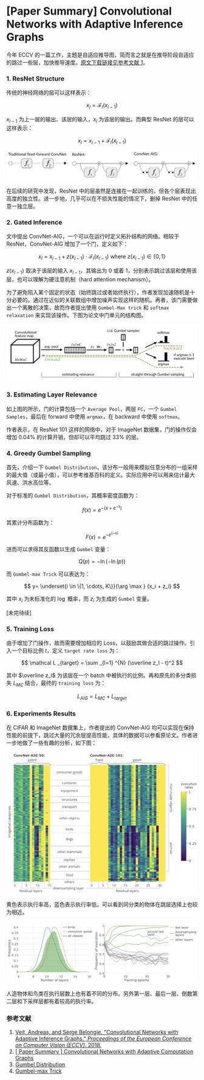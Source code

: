 # [Paper Summary] Convolutional Networks with Adaptive Inference Graphs

今年 ECCV 的一篇工作，主题是自适应推导图，简而言之就是在推导阶段自适应的跳过一些层，加快推导速度。[原文下载链接见参考文献 1](http://openaccess.thecvf.com/content_ECCV_2018/papers/Andreas_Veit_Convolutional_Networks_with_ECCV_2018_paper.pdf)。

### 1. ResNet Structure

传统的神经网络的层可以这样表示：

$$
x_l = \mathcal F_l(x_{l - 1})
$$

$x_{l-1}$ 为上一层的输出、该层的输入，$x_l$ 为该层的输出。而典型 ResNet 的层可以这样表示：

$$
x_l = x_{l - 1} + \mathcal F_l(x_{l - 1})
$$

![](../images/c30c9bcd79df53118ac1684365e193cc.png)

在后续的研究中发现，ResNet 中的层虽然是连接在一起训练的，但各个层表现出高度的独立性。进一步地，几乎可以在不损失性能的情况下，删掉 ResNet 中的任意一独立层。

### 2. Gated Inference

文中提出 ConvNet-AIG，一个可以在运行时定义拓扑结构的网络。相较于 ResNet，ConvNet-AIG 增加了一个门，定义如下：

$$
x_l = x_{l - 1} + z(x_{l-1}) \cdot \mathcal F_l(x_{l - 1}) \text{ where } z(x_{l-1}) \in \{0, 1\}
$$

$z(x_{l-1})$ 取决于该层的输入 $x_{l - 1}$，其输出为 0 或着 1，分别表示跳过该层和使用该层，也可以理解为硬注意机制（hard attention mechanism）。

为了避免陷入某个固定的状态（始终跳过或者始终执行），作者发现加速随机是十分必要的。通过在近似的关联数组中增加噪声实现这样的随机。再者，该门需要做出一个离散的决策，故而作者提出使用 `Gumbel-Max trick` 和 `softmax relaxation` 来实现该操作。下图为论文中门单元的结构图。

![](../images/2d0df9457e97452afd2c199578d7d62c.png)

### 3. Estimating Layer Relevance

如上图的所示，门的计算包括一个 `Average Pool`，两层 `FC`，一个 `Gumbel Samples`，最后在 forward 中使用 `argmax`，在 backward 中使用 `softmax`。

作者表示，在 ResNet 101 这样的网络中，对于 ImageNet 数据集，门的操作仅会增加 0.04% 的计算开销，但却可以平均跳过 33% 的层。

### 4. Greedy Gumbel Sampling

首先，介绍一下 `Gumbel Distribution`，该分布一般用来模拟任意分布的一组采样的最大值（或最小值），可以参考维基百科的定义。实际应用中可以用来估计最大风速、洪水高位等。

对于标准的  `Gumbel Distribution`，其概率密度函数为：

$$
f(x) = e^{-(x+e^{-x})}
$$

其累计分布函数为：

$$
F(x) = e^{-e^{(-x)}}
$$

进而可以求得其反函数以生成 `Gumbel` 变量：

$$
Q(p) = -\ln(-\ln(p))
$$

而 `Gumbel-max Trick` 可以表达为：

$$
y= \underset{i \in \{1, \cdots, K\}}{\arg \max } {x_i + z_i}
$$

其中 $x_i$ 为未标准化的 $\log$ 概率，而 $z_i$ 为生成的 `Gumbel` 变量。

[未完待续]

### 5. Training Loss

由于增加了门操作，故而需要增加相应的 Loss，以鼓励其做合适的跳过操作。引入一个目标比例 $t$，定义 `target rate loss` 为：

$$
\mathcal L _{target} = \sum _{l=1} ^{N} (\overline z_l - t)^2
$$

其中 $\overline z_l$ 为该层在一个 batch 中被执行的比例。再和原先的多分类损失 $L_{MC}$ 结合，最终的 `training loss` 为：

$$
L_{AIG} = L_{MC} + L_{target}
$$

### 6. Experiments Results

在 CIFAR 和 ImageNet 数据集上，作者提出的 ConvNet-AIG 均可以实现在保持性能的前提下，跳过大量的冗余层提高性能，具体的数据可以参看原论文。作者进一步地做了一些有趣的分析，如下图：

![](../images/5e22533de1ed482abd8f3170db5b9d32.png)

黄色表示执行率高，蓝色表示执行率低。可以看到同分类的物体在跳层选择上也较为相近。

![](../images/8400d93849825e64f96c8f7c41699aef.png)

人造物体和鸟类在执行层数上也有着不同的分布。另外第一层、最后一层、倒数第二层和下采样层都有着较高的执行率。

### 参考文献

1. [Veit, Andreas, and Serge Belongie. "Convolutional Networks with Adaptive Inference Graphs." *Proceedings of the European Conference on Computer Vision (ECCV)*. 2018.](http://openaccess.thecvf.com/content_ECCV_2018/papers/Andreas_Veit_Convolutional_Networks_with_ECCV_2018_paper.pdf)
2. [[ Paper Summary ] Convolutional Networks with Adaptive Computation Graphs](https://towardsdatascience.com/paper-summary-convolutional-networks-with-adaptive-computation-graphs-d3dcad10f565)
3. [Gumbel Distribution](https://en.wikipedia.org/wiki/Gumbel_distribution)
4. [Gumbel-max Trick](https://timvieira.github.io/blog/post/2014/07/31/gumbel-max-trick/)

